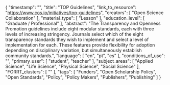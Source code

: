 {
    "timestamp": "",
    "title": "TOP Guidelines",
    "link_to_resource": "https://www.cos.io/initiatives/top-guidelines",
    "creators": [
        "Open Science Collaboration"
    ],
    "material_type": [
        "Lesson"
    ],
    "education_level": [
        "Graduate / Professional"
    ],
    "abstract": "The Transparency and Openness Promotion guidelines include eight modular standards, each with three levels of increasing stringency. Journals select which of the eight transparency standards they wish to implement and select a level of implementation for each. These features provide flexibility for adoption depending on disciplinary variation, but simultaneously establish community standards.",
    "language": [
        "en",
        "pt",
        "es"
    ],
    "conditions_of_use": "",
    "primary_user": [
        "student",
        "teacher"
    ],
    "subject_areas": [
        "Applied Science",
        "Life Science",
        "Physical Science",
        "Social Science"
    ],
    "FORRT_clusters": [
        ""
    ],
    "tags": [
        "Funders",
        "Open Scholarship Policy",
        "Open Standards",
        "Policy",
        "Policy Makers",
        "Publishers",
        "Publishing"
    ]
}